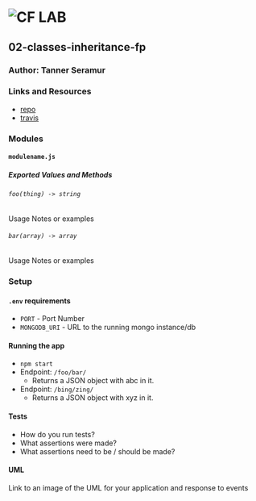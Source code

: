 ![CF](http://i.imgur.com/7v5ASc8.png) LAB
=================================================

## 02-classes-inheritance-fp

### Author: Tanner Seramur

### Links and Resources
* [repo](https://github.com/TannerSeramur/02-classes-inheritance-fp)
* [travis](https://www.travis-ci.com/TannerSeramur/02-classes-inheritance-fp)


### Modules
#### `modulename.js`
##### Exported Values and Methods

###### `foo(thing) -> string`
Usage Notes or examples

###### `bar(array) -> array`
Usage Notes or examples

### Setup
#### `.env` requirements
* `PORT` - Port Number
* `MONGODB_URI` - URL to the running mongo instance/db

#### Running the app
* `npm start`
* Endpoint: `/foo/bar/`
  * Returns a JSON object with abc in it.
* Endpoint: `/bing/zing/`
  * Returns a JSON object with xyz in it.

#### Tests
* How do you run tests?
* What assertions were made?
* What assertions need to be / should be made?

#### UML
Link to an image of the UML for your application and response to events